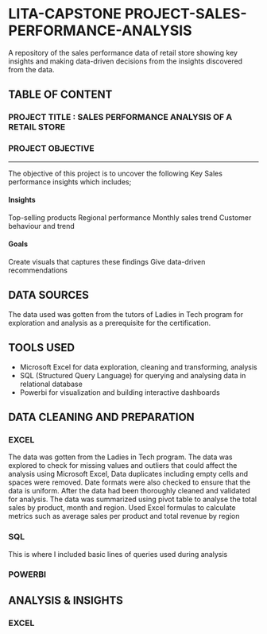 # LITA-CAPSTONE PROJECT-SALES-PERFORMANCE-ANALYSIS
A repository of the sales performance data of retail store showing key insights and making data-driven decisions from the insights discovered from the data.

## TABLE OF CONTENT

### PROJECT TITLE : SALES PERFORMANCE ANALYSIS OF A RETAIL STORE

### PROJECT OBJECTIVE
---
The objective of this project is to uncover the following Key Sales performance insights which includes;
#### Insights
Top-selling products
Regional performance
Monthly sales trend
Customer behaviour and trend

#### Goals
Create visuals that captures these findings
Give data-driven recommendations 

## DATA SOURCES
The data used was gotten from the tutors of Ladies in Tech program for exploration and analysis as a prerequisite for the certification.

## TOOLS USED
- Microsoft Excel for data exploration, cleaning and transforming, analysis
- SQL (Structured Query Language) for querying and analysing data in relational database
- Powerbi for visualization and building interactive dashboards

 ## DATA CLEANING AND PREPARATION

 ### EXCEL
 The data was gotten from the Ladies in Tech program. The data was explored to check for missing values and outliers that could affect the analysis using Microsoft Excel, Data duplicates including empty cells and spaces were removed. Date formats were also checked to ensure that the data is uniform.
 After the data had been thoroughly cleaned and validated for analysis. The data was summarized using pivot table to analyse the total sales by product, month and region.
 Used Excel formulas to calculate metrics such as average sales per product and total revenue by region
 
 ### SQL
 This is where I included basic lines of queries used during analysis
 
 ### POWERBI
 
 ## ANALYSIS & INSIGHTS
 ### EXCEL
 
 



